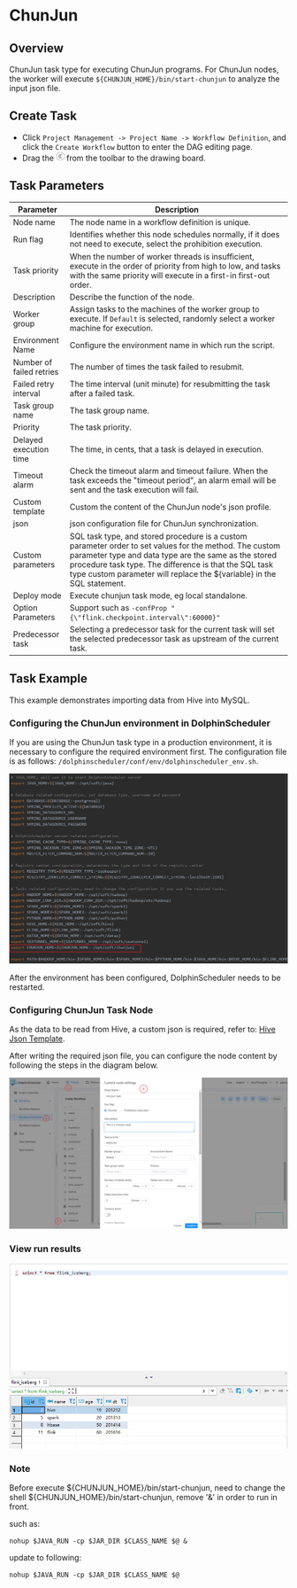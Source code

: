 # ChunJun

## Overview

ChunJun task type for executing ChunJun programs. For ChunJun nodes, the worker will execute `${CHUNJUN_HOME}/bin/start-chunjun` to analyze the input json file.

## Create Task

- Click `Project Management -> Project Name -> Workflow Definition`, and click the `Create Workflow` button to enter the DAG editing page.
- Drag the <img src="../../../../img/tasks/icons/chunjun.png" width="15"/> from the toolbar to the drawing board.

## Task Parameters

| **Parameter** | **Description** |
| ------- | ---------- |
| Node name | The node name in a workflow definition is unique. |
| Run flag | Identifies whether this node schedules normally, if it does not need to execute, select the prohibition execution. |
| Task priority | When the number of worker threads is insufficient, execute in the order of priority from high to low, and tasks with the same priority will execute in a first-in first-out order. |
| Description | Describe the function of the node. |
| Worker group | Assign tasks to the machines of the worker group to execute. If `Default` is selected, randomly select a worker machine for execution. |
| Environment Name | Configure the environment name in which run the script. |
| Number of failed retries | The number of times the task failed to resubmit. |
| Failed retry interval | The time interval (unit minute) for resubmitting the task after a failed task. |
| Task group name | The task group name. |
| Priority | The task priority. |
| Delayed execution time |  The time, in cents, that a task is delayed in execution. |
| Timeout alarm | Check the timeout alarm and timeout failure. When the task exceeds the "timeout period", an alarm email will be sent and the task execution will fail. |
| Custom template | Custom the content of the ChunJun node's json profile. |
| json | json configuration file for ChunJun synchronization. |
| Custom parameters | SQL task type, and stored procedure is a custom parameter order to set values for the method. The custom parameter type and data type are the same as the stored procedure task type. The difference is that the SQL task type custom parameter will replace the \${variable} in the SQL statement. |
| Deploy mode | Execute chunjun task mode, eg local standalone. |
| Option Parameters | Support such as `-confProp "{\"flink.checkpoint.interval\":60000}"` |
| Predecessor task | Selecting a predecessor task for the current task will set the selected predecessor task as upstream of the current task. |

## Task Example

This example demonstrates importing data from Hive into MySQL.

### Configuring the ChunJun environment in DolphinScheduler

If you are using the ChunJun task type in a production environment, it is necessary to configure the required environment first. The configuration file is as follows: `/dolphinscheduler/conf/env/dolphinscheduler_env.sh`.

![chunjun_task01](../../../../img/tasks/demo/chunjun_task01.png)

After the environment has been configured, DolphinScheduler needs to be restarted.

### Configuring ChunJun Task Node

As the data to be read from Hive, a custom json is required, refer to: [Hive Json Template](https://github.com/DTStack/chunjun/blob/master/chunjun-examples/json/hive/binlog_hive.json).

After writing the required json file, you can configure the node content by following the steps in the diagram below.

![chunjun_task02](../../../../img/tasks/demo/chunjun_task02.png)

### View run results

![chunjun_task03](../../../../img/tasks/demo/chunjun_task03.png)

### Note

Before execute ${CHUNJUN_HOME}/bin/start-chunjun, need to change the shell ${CHUNJUN_HOME}/bin/start-chunjun, remove '&' in order to run in front. 

 such as:

```shell
nohup $JAVA_RUN -cp $JAR_DIR $CLASS_NAME $@ &
```

update to following:

```shell
nohup $JAVA_RUN -cp $JAR_DIR $CLASS_NAME $@
```